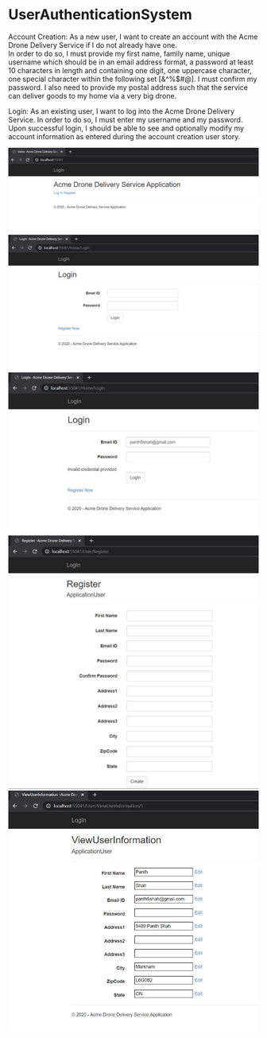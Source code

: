 # UserAuthenticationSystem

Account Creation:
As a new user, 
I want to create an account with the Acme Drone Delivery Service if I do not already have one.  
In order to do so, I must provide my first name, family name, unique username which should be in an email address format, a password at least 10 characters in length and containing one digit, one uppercase character, one special character within the following set [&^%$#@]. 
I must confirm my password.
I also need to provide my postal address such that the service can deliver goods to my home via a very big drone.

Login:
As an existing user, I want to log into the Acme Drone Delivery Service. 
In order to do so, I must enter my username and my password. 
Upon successful login, I should be able to see and optionally modify my account information as entered during the account creation user story.

![alt text](https://github.com/Panth-Shah/UserAuthenticationSystem/blob/master/DroneDeliverApp/ApplicationUserAuthSystem/UILookup/IndexPage.JPG)
![alt text](https://github.com/Panth-Shah/UserAuthenticationSystem/blob/master/DroneDeliverApp/ApplicationUserAuthSystem/UILookup/LogInPage.JPG)
![alt text](https://github.com/Panth-Shah/UserAuthenticationSystem/blob/master/DroneDeliverApp/ApplicationUserAuthSystem/UILookup/UserAuthentication.JPG)
![alt text](https://github.com/Panth-Shah/UserAuthenticationSystem/blob/master/DroneDeliverApp/ApplicationUserAuthSystem/UILookup/UserRegistrationPage.JPG)
![alt text](https://github.com/Panth-Shah/UserAuthenticationSystem/blob/master/DroneDeliverApp/ApplicationUserAuthSystem/UILookup/ViewAndEditUserInformation.JPG)
